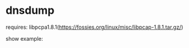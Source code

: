 # dnsdump
requires:
libpcpa1.8.1(https://fossies.org/linux/misc/libpcap-1.8.1.tar.gz/)

show example:


